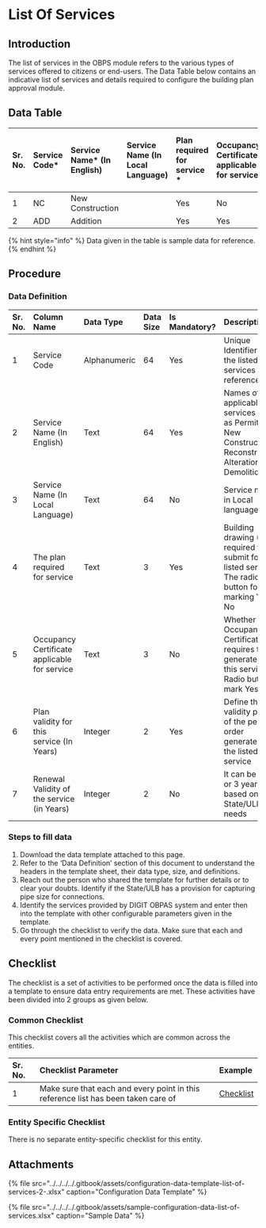 # List Of Services

## Introduction

The list of services in the OBPS module refers to the various types of services offered to citizens or end-users. The Data Table below contains an indicative list of services and details required to configure the building plan approval module.

## Data Table

| Sr. No. | Service Code\* | Service Name\* \(In English\) | Service Name \(In Local Language\) | Plan required for service \* | Occupancy Certificate applicable for service | Plan Validity of this service \(In Years\)\* | Renewal Validity of the service \(in Years\) |
| :--- | :--- | :--- | :--- | :--- | :--- | :--- | :--- |
| 1 | NC | New Construction |  | Yes | No | 2 | 2 |
| 2 | ADD | Addition |  | Yes | Yes | 1 | 1 |

{% hint style="info" %}
Data given in the table is sample data for reference.
{% endhint %}

## Procedure

### Data Definition <a id="Data-Definition"></a>

| Sr. No. | Column Name | Data Type | Data Size | Is Mandatory? | Description |
| :--- | :--- | :--- | :--- | :--- | :--- |
| 1 | Service Code | Alphanumeric | 64 | Yes | Unique Identifier for the listed services for reference |
| 2 | Service Name \(In English\) | Text | 64 | Yes | Names of applicable services such as Permit for New Construction, Reconstruction, Alteration, or Demolition |
| 3 | Service Name \(In Local Language\) | Text | 64 | No | Service names in Local language |
| 4 | The plan required for service | Text | 3 | Yes | Building drawing \(Plan\) required to submit for the listed services. The radio button for marking Yes or No |
| 5 | Occupancy Certificate applicable for service | Text | 3 | No | Whether Occupancy Certificate requires to be generated for this service. Radio button to mark Yes or No |
| 6 | Plan validity for this service \(In Years\) | Integer | 2 | Yes | Define the validity period of the permit order generated for the listed service |
| 7 | Renewal Validity of the service \(in Years\) | Integer | 2 | No | It can be 1 or 2 or 3 years based on the State/ULB needs |

### Steps to fill data

1. Download the data template attached to this page.
2. Refer to the ‘Data Definition’ section of this document to understand the headers in the template sheet, their data type, size, and definitions.
3. Reach out the person who shared the template for further details or to clear your doubts. Identify if the State/ULB has a provision for capturing pipe size for connections.
4. Identify the services provided by DIGIT OBPAS system and enter then into the template with other configurable parameters given in the template.
5. Go through the checklist to verify the data. Make sure that each and every point mentioned in the checklist is covered.

## Checklist

The checklist is a set of activities to be performed once the data is filled into a template to ensure data entry requirements are met. These activities have been divided into 2 groups as given below.

### Common Checklist

This checklist covers all the activities which are common across the entities.

| Sr. No. | Checklist Parameter | Example |
| :--- | :--- | :--- |
| 1 | Make sure that each and every point in this reference list has been taken care of | [Checklist](../common-config/checklist.md) |

### Entity Specific Checklist

There is no separate entity-specific checklist for this entity.

## Attachments

{% file src="../../../../.gitbook/assets/configuration-data-template-list-of-services-2-.xlsx" caption="Configuration Data Template" %}

{% file src="../../../../.gitbook/assets/sample-configuration-data-list-of-services.xlsx" caption="Sample Data" %}

